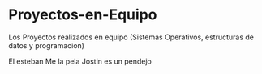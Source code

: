 # Proyectos-en-Equipo
Los Proyectos realizados en equipo (Sistemas Operativos, estructuras de datos y programacion)

El esteban Me la pela
Jostin es un pendejo
